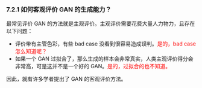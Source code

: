 

### 7.2.1 如何客观评价 GAN 的生成能力？

最常见评价 GAN 的方法就是主观评价。主观评价需要花费大量人力物力，且存在以下问题：

- 评价带有主管色彩，有些 bad case 没看到很容易造成误判。<span style="color:red;">是的，bad case 怎么知道呢？</span>
- 如果一个 GAN 过拟合了，那么生成的样本会非常真实，人类主观评价得分会非常高，可是这并不是一个好的 GAN。<span style="color:red;">是的，过拟合的也不知道。</span>

因此，就有许多学者提出了 GAN 的客观评价方法。
